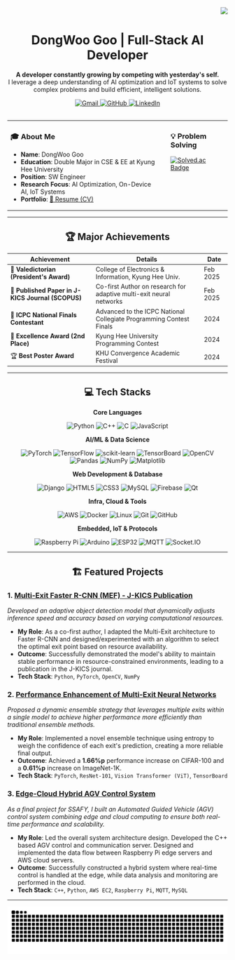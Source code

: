 <div align="right">
  <img src="https://visitor-badge.laobi.icu/badge?page_id=GooDongWoo.GooDongWoo" />
</div>

<div align="center">
  <h1>DongWoo Goo | Full-Stack AI Developer</h1>
  <p>
    <strong>A developer constantly growing by competing with yesterday's self.</strong><br>
    I leverage a deep understanding of AI optimization and IoT systems to solve complex problems and build efficient, intelligent solutions.
  </p>
</div>

<div align="center">
  <a href="mailto:wendy1301@naver.com">
    <img src="https://img.shields.io/badge/Gmail-D14836?style=flat&logo=Gmail&logoColor=white" alt="Gmail"/>
  </a>
  <a href="https://github.com/GooDongWoo">
    <img src="https://img.shields.io/badge/GitHub-181717?style=flat&logo=GitHub&logoColor=white" alt="GitHub"/>
  </a>
  <a href="https://www.linkedin.com/in/%EB%8F%99%EC%9A%B0-%EA%B5%AC-43b270293/">
    <img src="https://img.shields.io/badge/LinkedIn-0077B5?style=flat&logo=LinkedIn&logoColor=white" alt="LinkedIn"/>
  </a>
</div>

<br>

<table>
  <tr>
    <td valign="top" style="padding-right: 20px;">
      <h3>🎓 About Me</h3>
      <ul>
        <li><b>Name</b>: DongWoo Goo</li>
        <li><b>Education</b>: Double Major in CSE & EE at Kyung Hee University</li>
        <li><b>Position</b>: SW Engineer</li>
        <li><b>Research Focus</b>: AI Optimization, On-Device AI, IoT Systems</li>
        <li><b>Portfolio</b>: <a href="https://github.com/GooDongWoo/CV/blob/main/GooDongWoo_CV.pdf" target="blank">📄 Resume (CV)</a></li>
      </ul>
    </td>
    <td valign="top">
      <h3>💡 Problem Solving</h3>
      <a href="https://solved.ac/gdw1301">
        <img src="http://mazassumnida.wtf/api/v2/generate_badge?boj=gdw1301" alt="Solved.ac Badge"/>
      </a>
    </td>
  </tr>
</table>

---

<div align="center">
  <h2>🏆 Major Achievements</h2>
  
| Achievement                                               | Details                                                              | Date      |
| --------------------------------------------------------- | -------------------------------------------------------------------- | --------- |
| 🥇 **Valedictorian (President's Award)** | College of Electronics & Information, Kyung Hee Univ.                | Feb 2025  |
| 📄 **Published Paper in J-KICS Journal (SCOPUS)** | Co-first Author on research for adaptive multi-exit neural networks  | Feb 2025  |
| 🏅 **ICPC National Finals Contestant** | Advanced to the ICPC National Collegiate Programming Contest Finals  | 2024      |
| 🥈 **Excellence Award (2nd Place)** | Kyung Hee University Programming Contest                             | 2024      |
| 🏆 **Best Poster Award** | KHU Convergence Academic Festival                                    | 2024      |

</div>

---

<div align="center">
  <h2>💻 Tech Stacks</h2>
  
  <p><strong>Core Languages</strong></p>
  <p>
    <img src="https://img.shields.io/badge/Python-3776AB?style=for-the-badge&logo=python&logoColor=white" alt="Python"/>
    <img src="https://img.shields.io/badge/C++-00599C?style=for-the-badge&logo=c%2B%2B&logoColor=white" alt="C++"/>
    <img src="https://img.shields.io/badge/C-A8B9CC?style=for-the-badge&logo=c&logoColor=black" alt="C"/>
    <img src="https://img.shields.io/badge/JavaScript-F7DF1E?style=for-the-badge&logo=javascript&logoColor=black" alt="JavaScript"/>
  </p>
  
  <p><strong>AI/ML & Data Science</strong></p>
  <p>
    <img src="https://img.shields.io/badge/PyTorch-EE4C2C?style=for-the-badge&logo=PyTorch&logoColor=white" alt="PyTorch"/>
    <img src="https://img.shields.io/badge/TensorFlow-FF6F00?style=for-the-badge&logo=TensorFlow&logoColor=white" alt="TensorFlow"/>
    <img src="https://img.shields.io/badge/scikit--learn-F7931E?style=for-the-badge&logo=scikit-learn&logoColor=white" alt="scikit-learn"/>
    <img src="https://img.shields.io/badge/TensorBoard-FF6F00?style=for-the-badge&logo=tensorflow&logoColor=white" alt="TensorBoard"/>
    <img src="https://img.shields.io/badge/OpenCV-5C3EE8?style=for-the-badge&logo=opencv&logoColor=white" alt="OpenCV"/>
    <br>
    <img src="https://img.shields.io/badge/Pandas-150458?style=for-the-badge&logo=pandas&logoColor=white" alt="Pandas"/>
    <img src="https://img.shields.io/badge/NumPy-013243?style=for-the-badge&logo=NumPy&logoColor=white" alt="NumPy"/>
    <img src="https://img.shields.io/badge/Matplotlib-11557c?style=for-the-badge&logo=python&logoColor=white" alt="Matplotlib"/>
  </p>
  
  <p><strong>Web Development & Database</strong></p>
  <p>
    <img src="https://img.shields.io/badge/Django-092E20?style=for-the-badge&logo=django&logoColor=white" alt="Django"/>
    <img src="https://img.shields.io/badge/HTML5-E34F26?style=for-the-badge&logo=html5&logoColor=white" alt="HTML5"/>
    <img src="https://img.shields.io/badge/CSS3-1572B6?style=for-the-badge&logo=css3&logoColor=white" alt="CSS3"/>
    <img src="https://img.shields.io/badge/MySQL-4479A1?style=for-the-badge&logo=mysql&logoColor=white" alt="MySQL"/>
    <img src="https://img.shields.io/badge/Firebase-FFCA28?style=for-the-badge&logo=firebase&logoColor=black" alt="Firebase"/>
    <img src="https://img.shields.io/badge/Qt-41CD52?style=for-the-badge&logo=qt&logoColor=white" alt="Qt"/>
  </p>

  <p><strong>Infra, Cloud & Tools</strong></p>
  <p>
    <img src="https://img.shields.io/badge/Amazon_AWS-FF9900?style=for-the-badge&logo=amazonaws&logoColor=white" alt="AWS"/>
    <img src="https://img.shields.io/badge/Docker-2496ED?style=for-the-badge&logo=docker&logoColor=white" alt="Docker"/>
    <img src="https://img.shields.io/badge/Linux-FCC624?style=for-the-badge&logo=linux&logoColor=black" alt="Linux"/>
    <img src="https://img.shields.io/badge/Git-F05032?style=for-the-badge&logo=git&logoColor=white" alt="Git"/>
    <img src="https://img.shields.io/badge/GitHub-181717?style=for-the-badge&logo=github&logoColor=white" alt="GitHub"/>
  </p>

  <p><strong>Embedded, IoT & Protocols</strong></p>
  <p>
    <img src="https://img.shields.io/badge/Raspberry%20Pi-A22846?style=for-the-badge&logo=raspberrypi&logoColor=white" alt="Raspberry Pi"/>
    <img src="https://img.shields.io/badge/Arduino-00878F?style=for-the-badge&logo=arduino&logoColor=white" alt="Arduino"/>
    <img src="https://img.shields.io/badge/ESP32-000000?style=for-the-badge&logo=espressif&logoColor=white" alt="ESP32"/>
    <img src="https://img.shields.io/badge/MQTT-660066?style=for-the-badge&logo=mqtt&logoColor=white" alt="MQTT"/>
    <img src="https://img.shields.io/badge/Socket.IO-010101?style=for-the-badge&logo=socket.io&logoColor=white" alt="Socket.IO"/>
  </p>
</div>

---

<div align="center">
  <h2>🏗️ Featured Projects</h2>
</div>

### 1. [Multi-Exit Faster R-CNN (MEF) - J-KICS Publication](https://www.dbpia.co.kr/Journal/articleDetail?nodeId=NODE12077539)
*Developed an adaptive object detection model that dynamically adjusts inference speed and accuracy based on varying computational resources.*
- **My Role**: As a co-first author, I adapted the Multi-Exit architecture to Faster R-CNN and designed/experimented with an algorithm to select the optimal exit point based on resource availability.
- **Outcome**: Successfully demonstrated the model's ability to maintain stable performance in resource-constrained environments, leading to a publication in the J-KICS journal.
- **Tech Stack**: `Python`, `PyTorch`, `OpenCV`, `NumPy`

### 2. [Performance Enhancement of Multi-Exit Neural Networks](https://papers.ssrn.com/sol3/papers.cfm?abstract_id=5123790)
*Proposed a dynamic ensemble strategy that leverages multiple exits within a single model to achieve higher performance more efficiently than traditional ensemble methods.*
- **My Role**: Implemented a novel ensemble technique using entropy to weigh the confidence of each exit's prediction, creating a more reliable final output.
- **Outcome**: Achieved a **1.66%p** performance increase on CIFAR-100 and a **0.61%p** increase on ImageNet-1K.
- **Tech Stack**: `PyTorch`, `ResNet-101`, `Vision Transformer (ViT)`, `TensorBoard`

### 3. [Edge-Cloud Hybrid AGV Control System](https://github.com/GooDongWoo/AGVproject)
*As a final project for SSAFY, I built an Automated Guided Vehicle (AGV) control system combining edge and cloud computing to ensure both real-time performance and scalability.*
- **My Role**: Led the overall system architecture design. Developed the C++ based AGV control and communication server. Designed and implemented the data flow between Raspberry Pi edge servers and AWS cloud servers.
- **Outcome**: Successfully constructed a hybrid system where real-time control is handled at the edge, while data analysis and monitoring are performed in the cloud.
- **Tech Stack**: `C++`, `Python`, `AWS EC2`, `Raspberry Pi`, `MQTT`, `MySQL`

---

<div align="center">
  <img src="https://github.com/GooDongWoo/GooDongWoo/blob/output/github-contribution-grid-snake.svg" alt="Contribution Snake"/>
</div>
